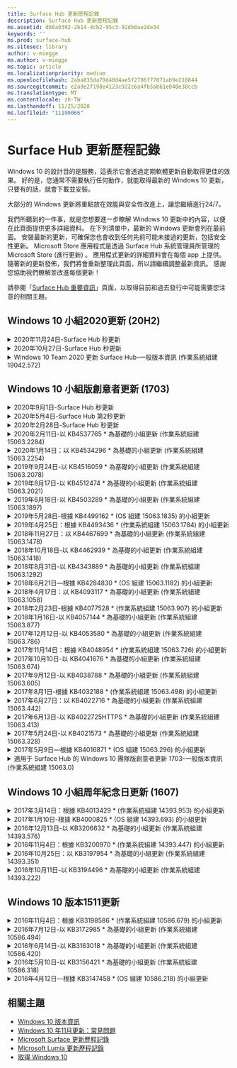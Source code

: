 ```yaml
---
title: Surface Hub 更新歷程記錄
description: Surface Hub 更新歷程記錄
ms.assetid: d66a9392-2b14-4cb2-95c3-92db0ae2de34
keywords: ''
ms.prod: surface-hub
ms.sitesec: library
author: v-miegge
ms.author: v-miegge
ms.topic: article
ms.localizationpriority: medium
ms.openlocfilehash: 2aba835da79d40d4ae5f2786f77071ab9e210844
ms.sourcegitcommit: e2ade2f198e4123c922c6a4fb5ab61e040e38ccb
ms.translationtype: MT
ms.contentlocale: zh-TW
ms.lasthandoff: 11/25/2020
ms.locfileid: "11190066"
---
```

# Surface Hub 更新歷程記錄

Windows 10 的設計目的是服務，這表示它會透過定期軟體更新自動取得更佳的效果。 好的是，您通常不需要執行任何動作，就能取得最新的 Windows 10 更新，只要有的話，就會下載並安裝。

大部分的 Windows 更新將重點放在效能與安全性改進上，讓您繼續進行24/7。

我們所聽到的一件事，就是您想要進一步瞭解 Windows 10 更新中的內容，以便在此頁面提供更多詳細資料。 在下列清單中，最新的 Windows 更新會列在最前面。 安裝最新的更新，可確保您也會收到任何先前可能未接過的更新，包括安全性更新。 Microsoft Store 應用程式是透過 Surface Hub 系統管理員所管理的 Microsoft Store (進行更新) 。 應用程式更新的詳細資料會在每個 app 上提供。
隨著新的更新發佈，我們將會重新整理此頁面，所以請繼續調整最新資訊。 感謝您協助我們瞭解並改進每個更新！

請參閱「[Surface Hub 重要資訊](https://support.microsoft.com/products/surface-devices/surface-hub)」頁面，以取得目前和過去發行中可能需要您注意的相關主題。

## Windows 10 小組2020更新 (20H2) 

<details>
<summary>2020年11月24日-Surface Hub 秒更新</summary>

此更新針對 Surface Hub 的2秒，並提供以下所述的驅動程式和固件更新：

* 表面 SMC 固件更新-3.91.139。0
  * 改善連線備用的可靠性。
* Surface Touch 固件更新-3.91.139。0
  * 改善連線的待機觸控回應。
* Surface USB 音訊固件更新-3.91.139。0
* Surface 手寫筆固件更新-3.91.139。0
</details>

<details>
<summary>2020年10月27日-Surface Hub 秒更新</summary>

此更新針對 Surface Hub 的2秒，並提供以下所述的驅動程式和固件更新：

* Surface System 聚合器固件更新-4.14.139。0
* Surface UEFI 更新-694.3386.768。0
</details>

<details>
<summary>Windows 10 Team 2020 更新 Surface Hub-一般版本資訊 (作業系統組建 19042.572) </summary>

此 Surface Hub 更新包括品質改善與安全性修正。 在「[windows 10 小組2020更新](https://docs.microsoft.com/surface-hub/surface-hub-2020-update-whats-new)」的「新增功能」頁面上，說明 Surface Hub 的重要更新，但尚未在[windows 10 更新歷程記錄](https://support.microsoft.com/help/4581839/windows-10-update-history)中列出。

如需詳細資訊，請參閱「[安裝 Windows 10 Team 2020 更新](https://docs.microsoft.com/surface-hub/surface-hub-2020-update)」頁面，以取得依地區、發佈方法和裝置類型更新可用性的詳細資訊。
</details>

## Windows 10 小組版創意者更新 (1703) 

<details>
<summary>2020年9月1日-Surface Hub 秒更新</summary>

此更新針對 Surface Hub 的2秒，並提供以下所述的驅動程式和固件更新：

* 表面 SMC 固件更新-1.177.139。0
  * 改善欄位修復案例。
* Surface SSD 固件更新-5.14.139。0
  * 改善系統穩定性。
* Surface Serial Hub 驅動程式-9.40.139。0
  * 改善系統穩定性。
</details>

<details>
<summary>2020年5月4日-Surface Hub 第2秒更新</summary>

此更新針對 Surface Hub 的2秒，並提供以下所述的驅動程式和固件更新：

* Surface USB 音訊驅動程式-15.3.6。0
  * 改善方向音訊效能。
* 英特爾 (R) 顯示音訊驅動程式-10.27.0。5
  * 改善螢幕共用案例。
* 英特爾 (R) 圖形驅動程式-26.20.100.7263
  * 改善系統穩定性。
* 週邊系統驅動程式-1.7.139。0
  * 改善系統穩定性。
* 表面 SMC 固件更新-1.176.139。0
  * 改善系統穩定性。
</details>

<details>
<summary>2020年2月28日-Surface Hub 秒更新</summary>

此更新針對 Surface Hub 的2秒，並提供以下所述的驅動程式和固件更新：

* 表面整合驅動程式-13.46.139。0 
  * 改善顯示器的亮度情況。
* 英特爾 (R) 管理引擎介面驅動程式-1914.12.0.1256
  * 改善系統穩定性。
* 表面 SMC 固件更新-1.161.139。0
  * 改善手寫筆的電池效能。
* Surface UEFI 更新-694.2938.768。0
  * 改善系統穩定性。
</details>

<details>
<summary>2020年2月11日-以 KB4537765 * 為基礎的小組更新 (作業系統組建 15063.2284) </summary>

此 Surface Hub 更新包括品質改善與安全性修正。 Surface Hub 的主要更新，在 [Windows 10 更新歷程記錄](https://support.microsoft.com/help/4018124/windows-10-update-history)中尚未說明，包括：

* 解決在商務用 Skype 通話期間，其他參與者無法正常聽到中心2的問題。
* 改善 Surface Hub 上一些阿拉伯文、希伯來文及其他 RTL 語言使用案例的可靠性。

請參閱 [Surface Hub 管理員指南](https://docs.microsoft.com/surface-hub/) ，以啟用/停用裝置功能及服務。
*[KB4537765](https://support.microsoft.com/help/4537765)
</details>

<details>
<summary>2020年1月14日：以 KB4534296 * 為基礎的小組更新 (作業系統組建 15063.2254) </summary>

此 Surface Hub 更新包括品質改善與安全性修正。 Surface Hub 的主要更新，在 [Windows 10 更新歷程記錄](https://support.microsoft.com/help/4018124/windows-10-update-history)中尚未說明，包括：

* 解決 Microsoft Surface Hub 秒的記錄收集問題。

請參閱 [Surface Hub 管理員指南](https://docs.microsoft.com/surface-hub/) ，以啟用/停用裝置功能及服務。
*[KB4534296](https://support.microsoft.com/help/4534296)
</details>

<details>
<summary>2019年9月24日-以 KB4516059 * 為基礎的小組更新 (作業系統組建 15063.2078) </summary>

此 Surface Hub 更新包括品質改善與安全性修正。 Surface Hub 的主要更新，在 [Windows 10 更新歷程記錄](https://support.microsoft.com/help/4018124/windows-10-update-history)中尚未說明，包括：

 * 更新為 Surface Hub 2 的 [恢復設定] 頁面，以精確反映復原選項。
 * 更新至 Surface Hub 2 的 [歡迎] 畫面，以改善裝置 recognizability。
 * 解決 Windows 小組 shell 背景無法正確顯示的問題。
 * 解決 [開始] 功能表版面配置在使用 MDM 原則設定時的問題。
 * 已修正流覽某些內部網站時發生的 Microsoft Edge 問題。
 * 已修正在全螢幕模式中進行簡報時所發生之商務用 Skype 中的問題。

請參閱 [Surface Hub 管理員指南](https://docs.microsoft.com/surface-hub/) ，以啟用/停用裝置功能及服務。
*[KB4503289](https://support.microsoft.com/help/4503289)
</details>

<details>
<summary>2019年8月17日-以 KB4512474 * 為基礎的小組更新 (作業系統組建 15063.2021) </summary>

此 Surface Hub 更新包括品質改善與安全性修正。 Surface Hub 的主要更新，在 [Windows 10 更新歷程記錄](https://support.microsoft.com/help/4018124/windows-10-update-history)中尚未說明，包括：

 * 確保中樞2的影片輸出預設為「重複」模式。
 * 改善 Surface Hub 上一些阿拉伯文言使用案例的可靠性。

請參閱 [Surface Hub 管理員指南](https://docs.microsoft.com/surface-hub/) ，以啟用/停用裝置功能及服務。
*[KB4503289](https://support.microsoft.com/help/4503289)
 </details>

<details>
<summary>2019年6月18日-以 KB4503289 * 為基礎的小組更新 (作業系統組建 15063.1897) </summary>

此 Surface Hub 更新包括品質改善與安全性修正。 Surface Hub 的主要更新，在 [Windows 10 更新歷程記錄](https://support.microsoft.com/help/4018124/windows-10-update-history)中尚未說明，包括：

* 解決使用者無法使用 Azure Active Directory 帳戶登入 Microsoft Surface Hub 裝置的問題。 發生這個問題的原因是前一個會話未成功結束。
* 在裝置帳戶設定案例中新增 TLS 1.2 連線到身分識別提供者與 Exchange 的支援。
* 修正中心2上硬體診斷應用程式的可靠性。 
* 修正中心2的首次執行設定體驗，以改善一致性。 

請參閱 [Surface Hub 管理員指南](https://docs.microsoft.com/surface-hub/) ，以啟用/停用裝置功能及服務。
*[KB4503289](https://support.microsoft.com/help/4503289)
</details>

<details>
<summary>2019年5月28日-根據 KB4499162 * (OS 組建 15063.1835) 的小組更新</summary>

此 Surface Hub 更新包括品質改善與安全性修正。 Surface Hub 的主要更新，在 [Windows 10 更新歷程記錄](https://support.microsoft.com/help/4018124/windows-10-update-history)中尚未說明，包括：

* 確保 Surface Hub 使用者在「使用裝置帳號憑證」功能啟用之後，系統不會提示您輸入 proxy 認證。
* 解決由於音訊/視頻不是使用正確的 proxy 而導致 Skype 連線失敗的問題。
* 在商務用 Skype 中新增 TLS 1.2 的支援。
* 解決 skype 用戶端已停用 TLS 1.0 或 TLS 1.1 時，Skype 用戶端中的 SIP 連線失敗問題。

請參閱 [Surface Hub 管理員指南](https://docs.microsoft.com/surface-hub/) ，以啟用/停用裝置功能及服務。
*[KB4499162](https://support.microsoft.com/help/4499162)
</details>

<details>
<summary>2019年4月25日：根據 KB4493436 * (作業系統組建 15063.1784) 的小組更新</summary>

此 Surface Hub 更新包括品質改善與安全性修正。 Surface Hub 的主要更新，在 [Windows 10 更新歷程記錄](https://support.microsoft.com/help/4018124/windows-10-update-history)中尚未說明，包括：

* 解決與 Surface Hub 連接的一些 USB 裝置的影片和音訊同步處理問題。

請參閱 [Surface Hub 管理員指南](https://docs.microsoft.com/surface-hub/) ，以啟用/停用裝置功能及服務。
*[KB4493436](https://support.microsoft.com/help/4493436)
</details>

<details>
<summary>2018年11月27日：以 KB4467699 * 為基礎的小組更新 (作業系統組建 15063.1478) </summary>

此 Surface Hub 更新包括品質改善與安全性修正。 Surface Hub 的主要更新，在 [Windows 10 更新歷程記錄](https://support.microsoft.com/help/4018124/windows-10-update-history)中尚未說明，包括：

* 解決無法將某些使用者 Signing-In 至「我的會議與檔案」」的問題。

請參閱 [Surface Hub 管理員指南](https://docs.microsoft.com/surface-hub/) ，以啟用/停用裝置功能及服務。
*[KBKB4467699](https://support.microsoft.com/help/KB4467699)
</details>

<details>
<summary>2018年10月18日-以 KB4462939 * 為基礎的小組更新 (作業系統組建 15063.1418) </summary>

此 Surface Hub 更新包括品質改善與安全性修正。 Surface Hub 的主要更新，在 [Windows 10 更新歷程記錄](https://support.microsoft.com/help/4018124/windows-10-update-history)中尚未說明，包括：

* 商務用 Skype 修正： 
  * 解決從睡眠狀態繼續執行時的商務用 Skype 連線問題
  * 解決在裝置連線至網際網路時的商務用 Skype 網路連線問題
  * 解決從目錄搜尋使用者時，商務用 Skype 的當機問題
* 解決在企業 proxy 環境中，中心錯誤地報告「沒有網際網路連線」的問題。
* 已完成一項功能，可讓客戶以新的白板體驗進行操作。

請參閱 [Surface Hub 管理員指南](https://docs.microsoft.com/surface-hub/) ，以啟用/停用裝置功能及服務。
*[KB4462939](https://support.microsoft.com/help/4462939)
</details>

<details>
<summary>2018年8月31日-以 KB4343889 * 為基礎的小組更新 (作業系統組建 15063.1292) </summary>

此 Surface Hub 更新包括品質改善與安全性修正。 Surface Hub 的主要更新，在 [Windows 10 更新歷程記錄](https://support.microsoft.com/help/4018124/windows-10-update-history)中尚未說明，包括：

* 新增 Microsoft 團隊的支援
* 解決 Intune 註冊的任務管理問題
* 可讓系統管理員針對中樞停用立即訊息和電子郵件服務
* 針對 Surface Hub 商務用 Skype App 的其他錯誤修正及可靠性改善

請參閱 [Surface Hub 管理員指南](https://docs.microsoft.com/surface-hub/) ，以啟用/停用裝置功能及服務。
*[KB4343889](https://support.microsoft.com/help/4343889)
</details>

<details>
<summary>2018年6月21日—根據 KB4284830 * (OS 組建 15063.1182) 的小組更新</summary>

此 Surface Hub 更新包括品質改善與安全性修正。 Surface Hub 的主要更新，在 [Windows 10 更新歷程記錄](https://support.microsoft.com/help/4018124/windows-10-update-history)中尚未說明，包括：

* 在 EMEA 的 GDPR 需求支援的遙測變更

請參閱 [Surface Hub 管理員指南](https://docs.microsoft.com/surface-hub/) ，以啟用/停用裝置功能及服務。
*[KB4284830](https://support.microsoft.com/help/KB4284830)
</details>

<details>
<summary>2018年4月17日：以 KB4093117 * 為基礎的小組更新 (作業系統組建 15063.1058) </summary>

此 Surface Hub 更新包括品質改善與安全性修正。 Surface Hub 的主要更新，在 [Windows 10 更新歷程記錄](https://support.microsoft.com/help/4018124/windows-10-update-history)中尚未說明，包括：

* 解決有線投影問題
* 針對特定的 MDM (行動裝置管理) 原則啟用大量更新
* 解決國際通話的電話撥號程式問題
* 解決2個 Surface Hub 加入相同會議時的圖像解析度問題
* 解決) 憑證處理錯誤的 OMS (運營管理套件
* 解決會話結束時的安全性問題
* 解決 Miracast 問題，當 Surface Hub 指定給通道149到165時
  * 在歐洲、日本或以色列中，管道149到165將繼續無法使用，因為地區政府規定

請參閱 [Surface Hub 管理員指南](https://docs.microsoft.com/surface-hub/) ，以啟用/停用裝置功能及服務。
*[KB4093117](https://support.microsoft.com/help/4093117)
</details>

<details>
<summary>2018年2月23日-根據 KB4077528 * (作業系統組建 15063.907) 的小組更新</summary>

此 Surface Hub 更新包括品質改善與安全性修正。 Surface Hub 的主要更新，在 [Windows 10 更新歷程記錄](https://support.microsoft.com/help/4018124/windows-10-update-history)中尚未說明，包括：

* 已解決 MDM 設定未正確套用的問題
* 改善清除程式

請參閱 [Surface Hub 管理員指南](https://docs.microsoft.com/surface-hub/) ，以啟用/停用裝置功能及服務。
*[KB4077528](https://support.microsoft.com/help/4077528)
</details>

<details>
<summary>2018年1月16日-以 KB4057144 * 為基礎的小組更新 (作業系統組建 15063.877) </summary>

此 Surface Hub 更新包括品質改善與安全性修正。 Surface Hub 的主要更新，在 [Windows 10 更新歷程記錄](https://support.microsoft.com/help/4018124/windows-10-update-history)中尚未說明，包括：

* 新增可透過 MDM 管理 [開始] 功能表磚版面配置的功能
* MDM 錯誤修正密碼輪換設定

請參閱 [Surface Hub 管理員指南](https://docs.microsoft.com/surface-hub/) ，以啟用/停用裝置功能及服務。
*[KB4057144](https://support.microsoft.com/help/4057144)
</details>

<details>
<summary>2017年12月12日-以 KB4053580 * 為基礎的小組更新 (作業系統組建 15063.786) </summary>

此 Surface Hub 更新包括品質改善與安全性修正。 Surface Hub 的主要更新，在 [Windows 10 更新歷程記錄](https://support.microsoft.com/help/4018124/windows-10-update-history)中尚未說明，包括：

* 解決在商務用 Skype 通話期間，相機影片會閃 (撕裂或閃爍) 
* 解決通知中心 SSD ID 問題

請參閱 [Surface Hub 管理員指南](https://docs.microsoft.com/surface-hub/) ，以啟用/停用裝置功能及服務。
*[KB4053580](https://support.microsoft.com/help/4053580)
</details>

<details>
<summary>2017年11月14日：根據 KB4048954 * (作業系統組建 15063.726) 的小組更新</summary>

此 Surface Hub 更新包括品質改善與安全性修正。 Surface Hub 的主要更新，在 [Windows 10 更新歷程記錄](https://support.microsoft.com/help/4018124/windows-10-update-history)中尚未說明，包括：

* 允許客戶使用 MDM 原則啟用 802.1 x 有線網路驗證的功能更新。
* 一項功能更新，可讓使用者在開啟檔案時動態選取他們選擇的應用程式。
* 修正以確保結束會話清除完全移除使用者帳戶與裝置之間的所有連線。
* 改善清除時間及 Miracast 連線時間的效能修正。
* 在 ad hock 會議中引入輕鬆的驗證利用率。
* 修正可確保服務元件使用在整個裝置上設定的相同 proxy。
* 減少及更加徹底地保護裝置所傳送的遙測，減少頻寬使用量。
* 啟用功能，讓使用者在會議結束之後提供意見反應給 Microsoft。

請參閱 [Surface Hub 管理員指南](https://docs.microsoft.com/surface-hub/) ，以啟用/停用裝置功能及服務。
*[KB4048954](https://support.microsoft.com/help/4048954)
</details>

<details>
<summary>2017年10月10日-以 KB4041676 * 為基礎的小組更新 (作業系統組建 15063.674) </summary>

此 Surface Hub 更新包括品質改善與安全性修正。 Surface Hub 的主要更新，在 [Windows 10 更新歷程記錄](https://support.microsoft.com/help/4018124/windows-10-update-history)中尚未說明，包括：

* 商務用 Skype
  * 解決在從睡眠繼續執行時，需要重新開機裝置的問題。
  * 修正外部連絡人無法透過 Skype Online 中樞帳戶解析的問題。
* PowerPoint
  * 修正某些 PowerPoint 簡報無法在中樞上進行投影的問題。
* 一般
  * 修正以解決無法由系統管理員停用 USB 埠的問題。

*[KB4041676](https://support.microsoft.com/help/4041676)
</details>

<details>
<summary>2017年9月12日-以 KB4038788 * 為基礎的小組更新 (作業系統組建 15063.605)  </summary>

此 Surface Hub 更新包括品質改善與安全性修正。 Surface Hub 的主要更新，在 [Windows 10 更新歷程記錄](https://support.microsoft.com/help/4018124/windows-10-update-history)中尚未說明，包括：

* 安全性
  * 解決從睡眠狀態喚醒裝置時的 Bitlocker 問題。
* 一般
  * 減少裝置健康狀態遙測的頻率/數量，改善系統效能。
  * 無法修正裝置收集系統記錄的問題。

*[KB4038788](https://support.microsoft.com/help/4038788)
</details>

<details>
<summary>2017年8月1日-根據 KB4032188 * (作業系統組建 15063.498) 的小組更新</summary>

* 商務用 Skype 
  * 解決商務用 Skype Sign-In 問題，需要重試或重新開機系統。
  * 解決不正確顯示商務用 Skype 會議的時間。
  * 改善 Surface Hub 商務用 Skype 可靠性的修正程式。

*[KB4032188](https://support.microsoft.com/help/4032188)
</details>

<details>
<summary>2017年6月27日：以 KB4022716 * 為基礎的小組更新 (作業系統組建 15063.442) </summary>

此 Surface Hub 更新包括品質改善與安全性修正。 Surface Hub 的主要更新，在 [Windows 10 更新歷程記錄](https://support.microsoft.com/help/4018124/windows-10-update-history)中尚未說明，包括：

* 位址 NVIDIA 驅動程式當機，可能會讓睡眠84「Surface Hub 關閉，需要手動重新開機。
* 已解決某些 app 無法在84「Surface Hub」上啟動的問題。

*[KB4022716](https://support.microsoft.com/help/4022716)
</details>

<details>
<summary>2017年6月13日-以 KB4022725HTTPS * 為基礎的小組更新 (作業系統組建 15063.413) </summary>

此 Surface Hub 更新包括品質改善與安全性修正。 Surface Hub 的主要更新，在 [Windows 10 更新歷程記錄](https://support.microsoft.com/help/4018124/windows-10-update-history)中尚未說明，包括：

* 一般
  * 已解決畫筆筆跡放下筆問題
  * 已解決的問題導致延長「清理」會議的時間

*[KB4022725HTTPS](https://support.microsoft.com/help/4022725)
</details>

<details>
<summary>2017年5月24日-以 KB4021573 * 為基礎的小組更新 (作業系統組建 15063.328) </summary>

此 Surface Hub 更新包括品質改善與安全性修正。 Surface Hub 的主要更新，在 [Windows 10 更新歷程記錄](https://support.microsoft.com/help/4018124/windows-10-update-history)中尚未說明，包括：

* 一般
  * 已解決更新問題期間的 proxy 設定保持期問題

*[KB4021573](https://support.microsoft.com/help/4021573)
</details>

<details>
<summary>2017年5月9日—根據 KB4016871 * (OS 組建 15063.296) 的小組更新</summary>

此 Surface Hub 更新包括品質改善與安全性修正。 Surface Hub 的主要更新，在 [Windows 10 更新歷程記錄](https://support.microsoft.com/help/4018124/windows-10-update-history)中尚未說明，包括：

* 一般
  * 解決的睡眠/喚醒週期問題
  * 解決數個重設與恢復問題
  * [解決更新歷程記錄] 索引標籤問題
  * 已解決的 Miracast 服務啟動問題
* 應用程式
  * 已修正應用程式套件更新錯誤

*[KB4016871](https://support.microsoft.com/help/4016871)
</details>

<details>
<summary>適用于 Surface Hub 的 Windows 10 團隊版創意者更新 1703-一般版本資訊 (作業系統組建 15063.0) </summary>

此 Surface Hub 更新包括品質改善與安全性修正。 Surface Hub 的主要更新，在 [Windows 10 更新歷程記錄](https://support.microsoft.com/help/4018124/windows-10-update-history)中尚未說明，包括：

* 發展大型螢幕體驗 
  * 已改良歡迎和開始的會議輪播
  * 從 [開始] 功能表加入會議並直接結束會話
  * 應用程式可以在會話期間使用更多螢幕畫面
  * 簡化的 Skype 控制項
  * 改善提供意見反應的機制
* 存取我的個人內容 *
  * [歡迎] 或 [開始] 中的個人單一登入
  * 從 [開始] 功能表加入會議並直接結束會話
  * 透過商務用 OneDrive 直接從「開始」存取個人檔案
  * 預先填入的出席者登入
  * 精簡驗證流程與「驗證者」 app * *
* 部署 & 易管理性 
  * 透過大量資源調配簡化的 OOBE 體驗
  * 雲端裝置恢復服務
  * 企業用戶端憑證支援
  * 改良的 proxy 認證支援
  * 已新增並/improved Skype 服務品質 (QoS) 配置支援
  * 已新增在 [設定] 中設定預設裝置音量的功能
  * 改良 Surface Hub[設定](https://docs.microsoft.com/surface-hub/remote-surface-hub-management)的 MDM 支援
* 改良的安全性 
  * 已新增只能將 USB 磁片磁碟機限制為僅限 BitLocker 的功能
  * 已新增透過 MDM 停用 USB 埠的功能
  * 已新增在超時時停用「繼續會話」功能的功能
  * 有線 802.1 x 支援的新增
* 音訊與投影
  * 杜比音訊「人體喇叭」增強功能
  * 在商務用 Skype 通話期間，在使用手寫筆時減少「手寫筆」聲音
  * 已新增 Miracast 基礎結構連線的支援
* 可靠性和效能修正程式
  * 解決數個重設與恢復問題
  * 在利用用戶端憑證時已解決的 Surface Hub Exchange 驗證問題
  * 改良 Wi-Fi 的網路連線與認證穩定性
  * 修正在視頻播放期間進行的 Miracast 音訊砰及同步處理問題
  * 包含停用自動連線行為的 [已加入] 設定

* 單一登入功能需要使用 Office365 和商務用 OneDrive * * 請參閱管理員指南以瞭解服務需求

</details>

## Windows 10 小組周年紀念日更新 (1607) 

<details>
<summary>2017年3月14日：根據 KB4013429 * (作業系統組建 14393.953) 的小組更新</summary>

此 Surface Hub 更新包括品質改善與安全性修正。 Surface Hub 的主要更新，在 [Windows 10 更新歷程記錄](https://support.microsoft.com/help/4018124/windows-10-update-history)中尚未說明，包括：

* 一般
  * 檔案資源管理器的安全性修正程式可防止流覽受限制的檔案位置
* 商務用 Skype
  * 修正在遠端桌面電腦螢幕共用期間的位址延遲

*[KB4013429](https://support.microsoft.com/help/4013429)
</details>

<details>
<summary>2017年1月10日-根據 KB4000825 * (OS 組建 14393.693) 的小組更新</summary>

此 Surface Hub 更新包括品質改善與安全性修正。 Surface Hub 的主要更新，在 [Windows 10 更新歷程記錄](https://support.microsoft.com/help/4018124/windows-10-update-history)中尚未說明，包括：

* 已啟用106/109 鍵盤配置的選取，以搭配使用物理日文鍵盤

*[KB4000825](https://support.microsoft.com/help/4000825)
</details>

<details>
<summary>2016年12月13日-以 KB3206632 * 為基礎的小組更新 (作業系統組建 14393.576) </summary>

此 Surface Hub 更新包括品質改善與安全性修正。 Surface Hub 的主要更新，在 [Windows 10 更新歷程記錄](https://support.microsoft.com/help/4018124/windows-10-update-history)中尚未說明，包括：

* 解決有線連線音訊失真問題

*[KB3206632](https://support.microsoft.com/help/3206632)
</details>

<details>
<summary>2016年11月4日：根據 KB3200970 * (作業系統組建 14393.447) 的小組更新</summary>

此更新至 Windows 10 小組周年紀念日更新 (版本 1607) 的 Surface Hub 包括品質改良及安全性修正程式。 Surface Hub 的主要更新，在 [Windows 10 更新歷程記錄](https://support.microsoft.com/help/4018124/windows-10-update-history)中尚未說明，包括：

* 商務用 Skype 錯誤修正以改善可靠性

*[KB3200970](https://support.microsoft.com/help/3200970)
</details>

<details>
<summary>2016年10月25日：以 KB3197954 * 為基礎的小組更新 (作業系統組建 14393.351) </summary>

此 Surface Hub 更新包括品質改善與安全性修正。 Surface Hub 的主要更新，在 [Windows 10 更新歷程記錄](https://support.microsoft.com/help/4018124/windows-10-update-history)中尚未說明，包括：

* 啟用作業系統和 Bios 中的 [新睡眠] 功能，以減少 Surface Hub 的耗電量並改善其長期可靠性
* 一般
  * 解決螢幕小鍵盤有時候不會出現的情況
  * 解決在開啟 [排程會議] 時，偶爾會發生的白板應用程式班次
  * 解決在裝置重設之後，無法管理員變更本機系統管理員密碼的問題
  * BIOS 變更在裝置重設期間解決狀態欄追蹤問題
  * [UEFI 更新] 可解決斷電問題

*[KB3197954](https://support.microsoft.com/help/3197954)
</details>

<details>
<summary>2016年10月11日-以 KB3194496 * 為基礎的小組更新 (作業系統組建 14393.222) </summary>

此更新將 Windows 10 小組周年紀念更新帶入 Surface Hub，並包含品質改良與安全性修正程式。  (您的裝置在安裝後將會執行 Windows 10 版本1607。 ) 重要更新至 Surface Hub，但在 [Windows 10 更新歷程記錄](https://support.microsoft.com/help/4018124/windows-10-update-history)中並未說明，包括：

* 商務用 Skype
  * 加入會議時的效能改善，包括使用聯盟帳戶加入會議時的問題
  * 以影片為基礎的螢幕共用 (VBSS) 支援現在可在 Surface Hub 的商務用 Skype 上使用
  * 在閒置時間超過5分鐘之後解決中斷問題
  * 已解決 Skype Hub 與中樞畫面共用失敗問題
  * 改善 Skype 影片，包括：
    * 在會議中有多個視頻簡報者的影片遺失
    * 通話期間的影片裁剪
    * 其他參與者無法顯示的傳出通話影片
  * UPN 登入錯誤的解決問題
  * 在使用會話初始通訊協定時，使用撥號鍵台解決問題 (SIP) 通話
* 白板
  * 使用者現在可以透過 [共用功能] 來儲存及撤回使用 OneDrive online 服務 (的白板會議) 
  * 改善從 dock 移除手寫筆時的啟動白板
* 應用程式
  * 預先安裝的 OneDrive app，可存取您的個人和工作檔案
  * 預先安裝的相片 app，以查看相片和影片
  * 預先安裝的 PowerBI app，以查看儀表板
  * Office 應用程式（Word、Excel、PowerPoint）都已啟用筆跡功能
  * Surface Hub 上的邊緣現在支援以 Flash 為基礎的網站
* 一般
  * 在使用外部音訊裝置連接的 Surface Hub 上啟用音訊裝置選取 () 
  * 已啟用 DisplayPort 輸出連接器上的 HDCP 支援
  * [系統 UI] 變更為 [易用性優化] (請參閱 [使用者和系統管理指南](https://www.microsoft.com/surface/support/surface-hub) ，以取得其他詳細資料) 
  * 錯誤修正與效能優化，可加速 Azure Active Directory 登入流程
  * 大幅改善重設及還原 Surface Hub 所需的時間
  * 已在 [設定] 中新增 Windows Defender UI
  * 改善 UX 觸控以開始
  * 透過 Miracast 在支援的裝置上啟用超過1080p 無線投影的支援
  * 已解決啟動後出現「沒有網際網路連線」和「約會可能已過期」錯誤通知狀態
  * 改善螢幕小鍵盤的可靠性
  * 使用 Windows Imaging & 配置設計工具 (ICD) 和改良的操作管理套件 (OMS 的 Surface Hub 監視解決方案來建立 Surface Hub 配包的其他支援) 

*[KB3194496](https://support.microsoft.com/help/3194496)
</details>

## Windows 10 版本1511更新

<details>
<summary>2016年11月4日：根據 KB3198586 * (作業系統組建 10586.679) 的小組更新</summary>

Windows 10 小組 (版本 1511) 的更新，包括 [windows 10 更新歷程記錄](https://support.microsoft.com/help/4018124/windows-10-update-history)中所述的品質改良及安全性修正程式。 此更新中沒有 Surface Hub 特定專案。

*[KB3198586](https://support.microsoft.com/help/3198586)
</details>

<details>
<summary>2016年7月12日-以 KB3172985 * 為基礎的小組更新 (作業系統組建 10586.494) </summary>

此更新包括品質改善及安全性修正程式。 此更新不會引進任何新的作業系統功能。 針對 Surface Hub 的主要變更 (那些尚未包含在 [Windows 10 更新歷程記錄](https://support.microsoft.com/help/4018124/windows-10-update-history)) 中的變更，包括：

* 已修正導致 Windows 系統當機的問題
* 已修正導致重複邊緣當機的問題
* 已修正導致預關閉服務當機的問題
* 已修正會話後無法正確移除某些應用程式資料的問題
* 更新了 Broadcom NFC 驅動程式來改善 NFC 效能
* 更新的 Marvell Wi-Fi 驅動程式以改善 Miracast 效能
* 更新了 Nvidia 驅動程式來修正84「Surface Hub」裝置顯示暗淡或模糊內容的顯示錯誤
* 已修正許多商務用 Skype 問題，包括： 
  * 在會議期間導致商務用 Skype 中斷連線的問題
  * 當會議召集人在聯盟設定上時，使用者無法加入會議的問題
  * 啟用商務用 Skype 應用程式共用
  * 導致 Skype 應用程式當機的問題
* 在 [設定] 中新增提示，以通知使用者當裝置重設在完成之前中斷時，作業系統可能會損毀

*[KB3172985](https://support.microsoft.com/help/3172985)
</details>

<details>
<summary>2016年6月14日-以 KB3163018 * 為基礎的小組更新 (作業系統組建 10586.420) </summary>

此 Surface Hub 更新包括品質改善與安全性修正。 此更新不會引進任何新的作業系統功能。 Surface Hub 的主要更新，在 [Windows 10 更新歷程記錄](https://support.microsoft.com/help/4018124/windows-10-update-history)中尚未說明，包括：

* 受限制的發行。 請參閱2016年7月12日- [KB3172985](https://support.microsoft.com/en-us/help/3172985) (OS 組建 10586.494) ，以瞭解 Surface Hub 特定套件詳細資料

*[KB3163018](https://support.microsoft.com/help/3163018)
</details>

<details>
<summary>2016年5月10日-以 KB3156421 * 為基礎的小組更新 (作業系統組建 10586.318) </summary>

此 Surface Hub 更新包括品質改善與安全性修正。 此更新不會引進任何新的作業系統功能。 Surface Hub 的主要更新，在 [Windows 10 更新歷程記錄](https://support.microsoft.com/help/4018124/windows-10-update-history)中尚未說明，包括：

* 已修正某些 Microsoft Store 應用程式無法安裝 (OneDrive) 的問題
* 已修正導致觸控輸入在應用程式中停止回應的問題

*[KB3156421](https://support.microsoft.com/help/3156421)
</details>

<details>
<summary>2016年4月12日—根據 KB3147458 * (OS 組建 10586.218) 的小組更新</summary>

此 Surface Hub 更新包括品質改善與安全性修正。 此更新不會引進任何新的作業系統功能。 Surface Hub 的主要更新，在 [Windows 10 更新歷程記錄](https://support.microsoft.com/help/4018124/windows-10-update-history)中尚未說明，包括：

* 修正了無法在會話之間正確重設音量層級的問題

*[KB3147458](https://support.microsoft.com/help/3147458)
</details>

## 相關主題

* [Windows 10 版本資訊](https://go.microsoft.com/fwlink/p/?LinkId=724328)
* [Windows 10 年11月更新：常見問題](https://windows.microsoft.com/windows-10/windows-update-faq)
* [Microsoft Surface 更新歷程記錄](https://go.microsoft.com/fwlink/p/?LinkId=724327)
* [Microsoft Lumia 更新歷程記錄](https://go.microsoft.com/fwlink/p/?LinkId=785968)
* [取得 Windows 10](https://go.microsoft.com/fwlink/p/?LinkId=616447)
